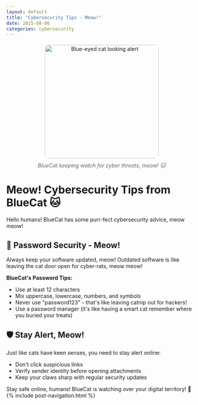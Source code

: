 ```yaml
---
layout: default
title: "Cybersecurity Tips - Meow!"
date: 2025-08-06
categories: cybersecurity
---
```


<div style="text-align: center; margin: 20px 0;">
    <img src="https://images.unsplash.com/photo-1596854407944-bf87f6fdd49e?ixlib=rb-4.0.3&auto=format&fit=crop&w=800&q=80" alt="Blue-eyed cat looking alert" style="max-width: 100%; height: 300px; object-fit: cover; border-radius: 10px;">
    <p style="font-style: italic; color: #666; margin-top: 10px;">BlueCat keeping watch for cyber threats, meow! 🐱</p>
</div>

# Meow! Cybersecurity Tips from BlueCat 🐱

Hello humans! BlueCat has some purr-fect cybersecurity advice, meow meow!

## 🔐 Password Security - Meow!

Always keep your software updated, meow! Outdated software is like leaving the cat door open for cyber-rats, meow meow!

**BlueCat's Password Tips:**
- Use at least 12 characters
- Mix uppercase, lowercase, numbers, and symbols  
- Never use "password123" - that's like leaving catnip out for hackers!
- Use a password manager (it's like having a smart cat remember where you buried your treats)

## 🛡️ Stay Alert, Meow!

Just like cats have keen senses, you need to stay alert online:
- Don't click suspicious links
- Verify sender identity before opening attachments
- Keep your claws sharp with regular security updates

Stay safe online, humans! BlueCat is watching over your digital territory! 🐾
{% include post-navigation.html %}

